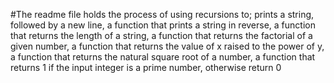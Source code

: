 #The readme file holds the process of using recursions to; prints a string, followed by a new line,  a function that prints a string in reverse, a function that returns the length of a string,  a function that returns the factorial of a given number, a function that returns the value of x raised to the power of y, a function that returns the natural square root of a number, a function that returns 1 if the input integer is a prime number, otherwise return 0
